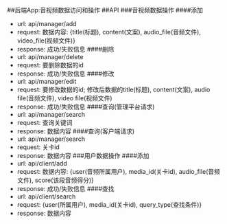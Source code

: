 ##后端App:音视频数据访问和操作
##API
###音视频数据操作
####添加
- url: api/manager/add
- request: 数据内容: {title(标题), content(文案), audio_file(音频文件), video_file(视频文件)}
- response: 成功/失败信息
####删除
- url: api/manager/delete
- request: 要删除数据的id
- response: 成功/失败信息
####修改
- url: api/manager/edit
- request: 要修改数据的id; 修改后数据的title(标题), content(文案), audio file(音频文件), video file(视频文件)
- response: 成功/失败信息
####查询(管理平台请求)
- url: api/manager/search
- request: 查询关键词
- response: 数据内容
####查询(客户端请求)
- url: api/manager/search
- request: 关卡id
- response: 数据内容
###用户数据操作
####添加
- url: api/client/add
- request: 数据内容: {user(音频所属用户), media_id(关卡id), audio_file(音频文件), score(该段音频得分)}
- response: 成功/失败信息
####查找
- url: api/client/search
- request: {user(所属用户), media_id(关卡id), query_type(查找条件)}
- response: 数据内容
